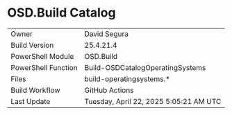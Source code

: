 ﻿# OSD.Build Catalog

| | |
|-|-|
| Owner | David Segura |
| Build Version | 25.4.21.4 |
| PowerShell Module | OSD.Build |
| PowerShell Function | Build-OSDCatalogOperatingSystems |
| Files | build-operatingsystems.* |
| Build Workflow | GitHub Actions |
| Last Update | Tuesday, April 22, 2025 5:05:21 AM UTC |

